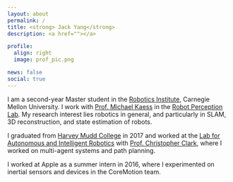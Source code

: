 ```yaml
---
layout: about
permalink: /
title: <strong> Jack Yang</strong>
description: <a href=""></a>

profile:
  align: right
  image: prof_pic.png

news: false
social: true
---
```


I am a second-year Master student in the [Robotics Institute](https://www.ri.cmu.edu/), Carnegie Mellon University. I work with [Prof. Michael Kaess](http://www.cs.cmu.edu/~kaess/) in the [Robot Perception Lab](http://rpl.ri.cmu.edu/). My research interest lies robotics in general, and particularly in SLAM, 3D reconstruction, and state estimation of robots. 

I graduated from [Harvey Mudd College](https://www.hmc.edu/) in 2017 and worked at the [Lab for Autonomous and Intelligent Robotics](https://www.lair.hmc.edu/) with [Prof. Christopher Clark](https://www.lair.hmc.edu/chris-clark), where I worked on multi-agent systems and path planning. 

I worked at Apple as a summer intern in 2016, where I experimented on inertial sensors and devices in the CoreMotion team. 
